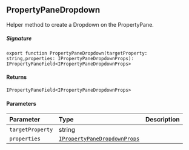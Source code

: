 ## PropertyPaneDropdown

Helper method to create a Dropdown on the PropertyPane.

##### Signature
`export function PropertyPaneDropdown(targetProperty: string,properties: IPropertyPaneDropdownProps): IPropertyPaneField<IPropertyPaneDropdownProps>`

#### Returns
`IPropertyPaneField<IPropertyPaneDropdownProps>`

#### Parameters


| Parameter	   | Type    | Description |
|:-------------|:---------------|:------------|
| `targetProperty`    | string |  |
| `properties`    | [`IPropertyPaneDropdownProps`](IPropertyPaneDropdownProps.md) |  |

